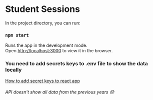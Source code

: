 # Student Sessions

In the project directory, you can run:

### `npm start`

Runs the app in the development mode.<br>
Open [http://localhost:3000](http://localhost:3000) to view it in the browser.

### You need to add secrets keys to .env file to show the data locally
[How to add secret keys to react app](https://stackoverflow.com/a/50457996/2504334)

###### API doesn't show all data from the previous years :disappointed:
